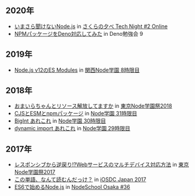 ## 2020年

* [いまさら聞けないNode.js](https://docs.google.com/presentation/d/1ts1EdkDfCgxZ6PKHOKTbqyQT-PgR4xJpRgQe_rrcSyk) in [さくらの夕べ Tech Night #2 Online](https://sakura-tokyo.connpass.com/event/182387/)
* [NPMパッケージをDeno対応してみた](20200517-deno-study-9.html) in Deno勉強会 9

## 2019年

* [Node.js v12のES Modules](20191025-kng-8.html) in [関西Node学園 8時限目](https://nodejs.connpass.com/event/147459/)

## 2018年

* [おまいらちゃんとリソース解放してますか](20181123-nodefest-2018.html) in [東京Node学園祭2018](http://nodefest.jp/2018/)
* [CJSとESMとnpmパッケージ](20180629-tng-31.html) in [Node学園 31時限目](https://nodejs.connpass.com/event/90936/)
* [BigInt あれこれ](20180427-tng-30.html) in [Node学園 30時限目](https://nodejs.connpass.com/event/83639/)
* [dynamic import あれこれ](20180222-nodeschool-29.html) in [Node学園 29時限目](https://nodejs.connpass.com/event/78902/)

## 2017年

* [レスポンシブから逆戻り!?Webサービスのマルチデバイス対応方法](20171126-nodefest-2017.html) in [東京Node学園祭2017](http://nodefest.jp/2017/)
* [この単語、なんて読むんだっけ？](20170916-iosdc-japan-2017.html) in [iOSDC Japan 2017](https://iosdc.jp/2017/)
* [ES6で始めるNode.js](20170709-nodeschool-osaka-36.html) in [NodeSchool Osaka #36](https://nodejs.connpass.com/event/60303/)
